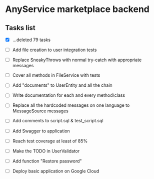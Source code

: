 # AnyService marketplace backend

## Tasks list
- [x] ...deleted 79 tasks
    
- [ ] Add file creation to user integration tests
- [ ] Replace SneakyThrows with normal try-catch with appropriate messages
- [ ] Cover all methods in FileService with tests
    
- [ ] Add "documents" to UserEntity and all the chain
- [ ] Write documentation for each and every method\class
- [ ] Replace all the hardcoded messages on one language to MessageSource messages
- [ ] Add comments to script.sql & test_script.sql
- [ ] Add Swagger to application
- [ ] Reach test coverage at least of 85%
- [ ] Make the TODO in UserValidator
- [ ] Add function "Restore password"
- [ ] Deploy basic application on Google Cloud
